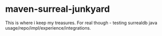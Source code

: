 # maven-surreal-junkyard
This is where i keep my treasures. For real though - testing surrealdb java usage/repo/impl/experience/integrations.
